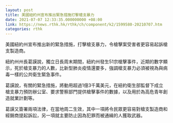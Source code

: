```yaml
---
layout: post
title: 美國紐約州宣布推出緊急措施打擊槍支暴力
date: 2021-07-07 12:33:35.000000000 +08:00
link: https://news.rthk.hk/rthk/ch/component/k2/1599580-20210707.htm
categories: rthk
---
```


美國紐約州宣布推出新的緊急措施，打擊槍支暴力，令槍擊案受害者更容易起訴槍支製造商。

紐約州州長葛謨說，獨立日長周末期間，紐約州發生51宗槍擊事件，近期的數字顯示，死於槍支暴力的人數，比新型肺炎疫情還要多，強調槍支暴力必須被視為與病毒一樣的公共衛生緊急事件。

葛謨說，有關的緊急措施，將動用超過1億3千萬美元，在紐約衛生部監督下成立槍支暴力預防辦公室、要求警察部門提供槍擊事件的數據，以及用於為高危青年創造就業計劃等。

葛謨又簽署兩項法律，在當地周二生效，其中一項將令民眾更容易對槍支製造商和經銷商提起訴訟，另一項就主要防止因為犯罪而被通緝的人獲取武器。
